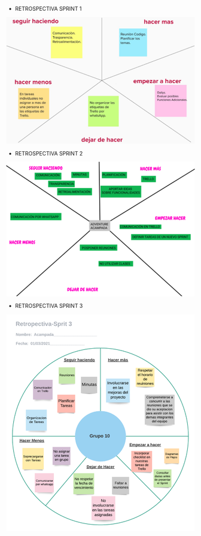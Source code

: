 * RETROSPECTIVA SPRINT 1    

<img src = "sprint1.jpeg">

* RETROSPECTIVA SPRINT 2  
    
<img src = "sprint2.png">

* RETROSPECTIVA SPRINT 3
<img src="retro_s3.png">
